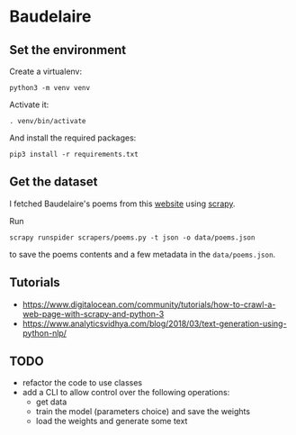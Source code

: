 # Baudelaire

## Set the environment

Create a virtualenv:
```shell
python3 -m venv venv
```

Activate it:
```shell
. venv/bin/activate
```

And install the required packages:
```shell
pip3 install -r requirements.txt
```

## Get the dataset

I fetched Baudelaire's poems from this [website](https://www.poesie-francaise.fr/poemes-charles-baudelaire/) using [scrapy](https://scrapy.org/).

Run
```shell
scrapy runspider scrapers/poems.py -t json -o data/poems.json
```

to save the poems contents and a few metadata in the `data/poems.json`.

## Tutorials
- https://www.digitalocean.com/community/tutorials/how-to-crawl-a-web-page-with-scrapy-and-python-3
- https://www.analyticsvidhya.com/blog/2018/03/text-generation-using-python-nlp/


## TODO

- refactor the code to use classes
- add a CLI to allow control over the following operations:
    - get data
    - train the model (parameters choice) and save the weights
    - load the weights and generate some text

